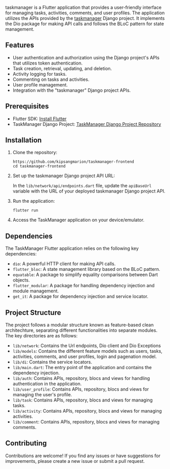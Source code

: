 
taskmanager is a Flutter application that provides a user-friendly interface for managing tasks, activities, comments, and user profiles. The application utilizes the APIs provided by the [taskmanager](https://github.com/kipsangmarion/taskmanager) Django project. It implements the Dio package for making API calls and follows the BLoC pattern for state management.

## Features

- User authentication and authorization using the Django project's APIs that utilizes token authentication.
- Task creation, retrieval, updating, and deletion.
- Activity logging for tasks.
- Commenting on tasks and activities.
- User profile management.
- Integration with the "taskmanager" Django project APIs.

## Prerequisites

- Flutter SDK: [Install Flutter](https://flutter.dev/docs/get-started/install)
- TaskManager Django Project: [TaskManager Django Project Repository](https://github.com/kipsangmarion/taskmanager)

## Installation

1. Clone the repository:

   ```shell
   https://github.com/kipsangmarion/taskmanager-frontend
   cd taskmanager-frontend
   ```

2. Set up the taskmanager Django project API URL:

   In the `lib/network/api/endpoints.dart` file, update the `apiBaseUrl` variable with the URL of your deployed taskmanager Django project API.

3. Run the application:

   ```shell
   flutter run
   ```

4. Access the TaskManager application on your device/emulator.

## Dependencies

The TaskManager Flutter application relies on the following key dependencies:

- `dio`: A powerful HTTP client for making API calls.
- `flutter_bloc`: A state management library based on the BLoC pattern.
- `equatable`: A package to simplify equality comparisons between Dart objects.
- `flutter_modular`: A package for handling dependency injection and module management.
- `get_it`: A package for dependency injection and service locator.

## Project Structure

The project follows a modular structure known as feature-based clean architechture, separating different functionalities into separate modules. The key directories are as follows:

- `lib/network`: Contains the Url endpoints, Dio client and Dio Exceptions
- `lib/models`: Contains the different feature models such as users, tasks, activities, comments, and user profiles, login and pagenation model.
- `lib/di`: Contains the service locators.
- `lib/main.dart`: The entry point of the application and contains the dependency injection.
- `lib/auth`: Contains APIs, repository, blocs and views for handling authentication in the application.
- `lib/user_profile`: Contains APIs, repository, blocs and views for managing the user's profile.
- `lib/task`: Contains APIs, repository, blocs and views for managing tasks.
- `lib/activity`: Contains APIs, repository, blocs and views for managing activities.
- `lib/comment`: Contains APIs, repository, blocs and views for managing comments.

## Contributing

Contributions are welcome! If you find any issues or have suggestions for improvements, please create a new issue or submit a pull request.

